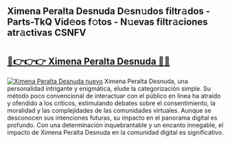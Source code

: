 ## Ximena Peralta Desnuda D𝚎sn𝚞dos filtr𝚊dos - Parts-TkQ Vid𝚎os f𝚘tos - N𝚞evas filtr𝚊ciones atr𝚊ctivas CSNFV

# <h2><a href="http://mb4tpu.tromn.icu/?c=Ximena+Peralta+Desnuda">🔗👉👉👉 Ximena Peralta Desnuda 🔗🔗</a></h2>

[![Ximena Peralta Desnuda nuevo](https://i.imgur.com/pEAQMta.gif)](http://mb4tpu.tromn.icu/?c=Ximena+Peralta+Desnuda)
Ximena Peralta Desnuda, una personalidad intrigante y enigmática, elude la categorización simple. Su método poco convencional de interactuar con el público en línea ha atraído y ofendido a los críticos, estimulando debates sobre el consentimiento, la moralidad y las complejidades de las comunidades virtuales. Aunque se desconocen sus intenciones futuras, su impacto en el panorama digital es profundo. Con una determinación inquebrantable y un encanto innegable, el impacto de Ximena Peralta Desnuda en la comunidad digital es significativo.
